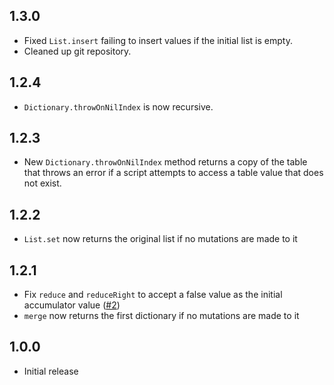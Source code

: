 ## 1.3.0

* Fixed `List.insert` failing to insert values if the initial list is empty.
* Cleaned up git repository.

## 1.2.4

* `Dictionary.throwOnNilIndex` is now recursive.

## 1.2.3

* New `Dictionary.throwOnNilIndex` method returns a copy of the table that throws an error if a script attempts to access a table value that does not exist.

## 1.2.2

* `List.set` now returns the original list if no mutations are made to it

## 1.2.1

* Fix `reduce` and `reduceRight` to accept a false value as the initial accumulator value ([#2](https://github.com/F-RDY/llama/pull/2))
* `merge` now returns the first dictionary if no mutations are made to it

## 1.0.0

* Initial release
